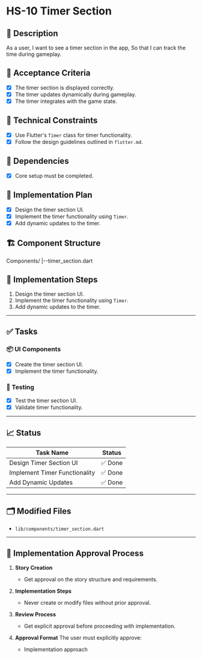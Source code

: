 # HS-10 Timer Section

## 📝 Description

As a user,
I want to see a timer section in the app,
So that I can track the time during gameplay.

## 🎯 Acceptance Criteria

- [x] The timer section is displayed correctly.
- [x] The timer updates dynamically during gameplay.
- [x] The timer integrates with the game state.

## 🧩 Technical Constraints

- [x] Use Flutter's `Timer` class for timer functionality.
- [x] Follow the design guidelines outlined in `flutter.md`.

## 🔧 Dependencies

- [x] Core setup must be completed.

## 🔨 Implementation Plan

- [x] Design the timer section UI.
- [x] Implement the timer functionality using `Timer`.
- [x] Add dynamic updates to the timer.

## 🏗 Component Structure

Components/
|--timer_section.dart

## 📝 Implementation Steps

1. Design the timer section UI.
2. Implement the timer functionality using `Timer`.
3. Add dynamic updates to the timer.

---

## ✅ Tasks

### 📦 UI Components

- [x] Create the timer section UI.
- [x] Implement the timer functionality.

### 🧪 Testing

- [x] Test the timer section UI.
- [x] Validate timer functionality.

---

## 📈 Status

| Task Name                     | Status        |
| ----------------------------- | ------------- |
| Design Timer Section UI       | ✅ Done       |
| Implement Timer Functionality | ✅ Done       |
| Add Dynamic Updates           | ✅ Done       |

---

## 🗂 Modified Files

- `lib/components/timer_section.dart`

---

## 🚨 Implementation Approval Process

1. **Story Creation**
   - Get approval on the story structure and requirements.

2. **Implementation Steps**
   - Never create or modify files without prior approval.

3. **Review Process**
   - Get explicit approval before proceeding with implementation.

4. **Approval Format**
   The user must explicitly approve:
   - Implementation approach
